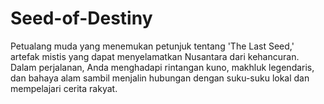 # Seed-of-Destiny
Petualang muda yang menemukan petunjuk tentang 'The Last Seed,' artefak mistis yang dapat menyelamatkan Nusantara dari kehancuran. Dalam perjalanan, Anda menghadapi rintangan kuno, makhluk legendaris, dan bahaya alam sambil menjalin hubungan dengan suku-suku lokal dan mempelajari cerita rakyat.
